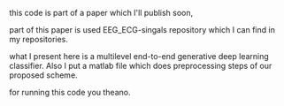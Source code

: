 this code is part of a paper which I'll publish soon,

part of this paper is used EEG_ECG-singals repository which I can find in my repositories.

what I present here is a multilevel end-to-end generative deep learning classifier. Also I put a matlab file which does preprocessing steps of our proposed scheme. 

for running this code you theano.
